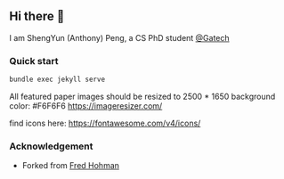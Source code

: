 ## Hi there 👋
I am ShengYun (Anthony) Peng, a CS PhD student [@Gatech](https://www.cc.gatech.edu/)    

### Quick start
``` bash
bundle exec jekyll serve
```

All featured paper images should be resized to 2500 * 1650 background color: #F6F6F6
https://imageresizer.com/

find icons here: https://fontawesome.com/v4/icons/

### Acknowledgement  
- Forked from [Fred Hohman](https://github.com/fredhohman/fredhohman.github.io)
